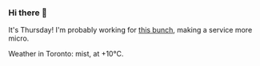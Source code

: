 ### Hi there :wave:

It's Thursday! I'm probably working for [this bunch](https://github.com/kohofinancial), making a service more micro.

Weather in Toronto: mist, at +10°C.

